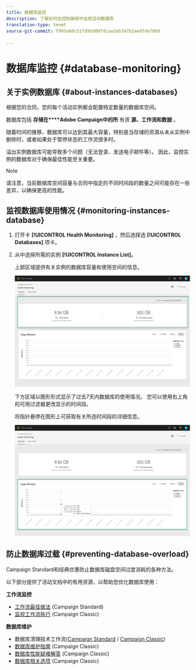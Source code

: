 ```yaml
---
title: 数据库监控
description: 了解如何在控制面板中监视活动数据库
translation-type: tm+mt
source-git-commit: f995e0dc51fd95d00fdcaa2eb347b2aedfdef60d

---
```



# 数据库监控 {#database-monitoring}

## 关于实例数据库 {#about-instances-databases}

根据您的合同，您的每个活动实例都会配置特定数量的数据库空间。

数据库包括 **存储在****Adobe Campaign中的所** 有资 **源、工作流和数据** 。

随着时间的推移，数据库可以达到其最大容量，特别是当存储的资源从未从实例中删除时，或者如果处于暂停状态的工作流很多时。

溢出实例数据库可能导致多个问题（无法登录、发送电子邮件等）。 因此，监控实例的数据库对于确保最佳性能至关重要。

>[!NOTE]
>
>请注意，当前数据库空间容量与合同中指定的不同时间段的数量之间可能存在一些差异，以确保更高的性能。

## 监视数据库使用情况 {#monitoring-instances-database}

1. 打开卡 **[!UICONTROL Health Monitoring]** ，然后选择选 **[!UICONTROL Databases]** 项卡。

1. 从中选择所需的实例 **[!UICONTROL Instance List]**。

   上部区域提供有关实例的数据库容量和使用空间的信息。

   ![](assets/databases_dashboard.png)

   下方区域以图形形式显示了过去7天内数据库的使用情况。 您可以使用右上角的可用过滤器更改显示的时间段。

   将指针悬停在图形上可获取有关所选时间段的详细信息。

   ![](assets/databases_dashboard_detail.png)

## 防止数据库过载 {#preventing-database-overload}

Campaign Standard和经典优惠防止数据库磁盘空间过度消耗的各种方法。

以下部分提供了活动文档中的有用资源，以帮助您优化数据库使用：

**工作流监控**

* [工作流最佳做法](https://docs.adobe.com/content/help/en/campaign-standard/using/managing-processes-and-data/workflow-general-operation/best-practices-workflows.html) (Campaign Standard)
* [监视工作流执行](https://docs.adobe.com/help/en/campaign-classic/using/automating-with-workflows/monitoring-workflows/monitoring-workflow-execution.html) (Campaign Classic)

**数据库维护**

* 数据库清理技术工作流([Campaign Standard](https://docs.adobe.com/help/en/campaign-standard/using/administrating/application-settings/technical-workflowshtml#list-of-technical-workflows) / [Campaign Classic](https://docs.adobe.com/help/en/campaign-classic/using/monitoring-campaign-classic/data-processing/database-cleanup-workflow.html))
* [数据库维护指南](https://docs.adobe.com/content/help/en/campaign-classic/using/monitoring-campaign-classic/database-maintenance/recommendations.html) (Campaign Classic)
* [数据库性能疑难解答](https://docs.adobe.com/content/help/en/campaign-classic/using/monitoring-campaign-classic/troubleshooting/database-performances.html) (Campaign Classic)
* [数据库相关选项](https://docs.adobe.com/help/en/campaign-classic/using/installing-campaign-classic/appendices/configuring-campaign-options.html#database) (Campaign Classic)
